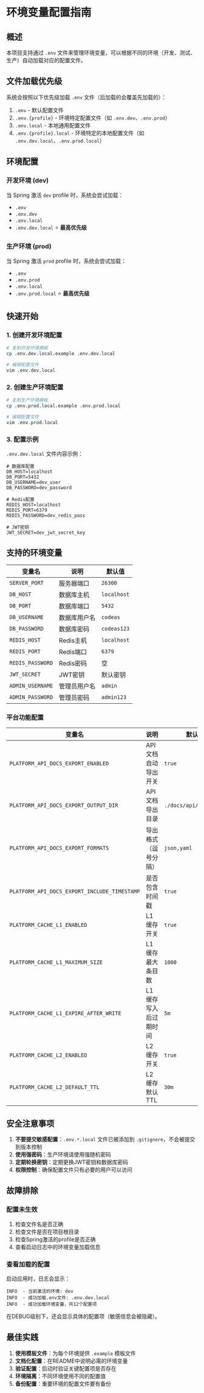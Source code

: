 # 环境变量配置指南

## 概述

本项目支持通过 `.env` 文件来管理环境变量，可以根据不同的环境（开发、测试、生产）自动加载对应的配置文件。

## 文件加载优先级

系统会按照以下优先级加载 `.env` 文件（后加载的会覆盖先加载的）：

1. `.env` - 默认配置文件
2. `.env.{profile}` - 环境特定配置文件（如 `.env.dev`、`.env.prod`）
3. `.env.local` - 本地通用配置文件
4. `.env.{profile}.local` - 环境特定的本地配置文件（如 `.env.dev.local`、`.env.prod.local`）

## 环境配置

### 开发环境 (dev)

当 Spring 激活 `dev` profile 时，系统会尝试加载：
- `.env`
- `.env.dev`
- `.env.local`
- `.env.dev.local` ⭐ **最高优先级**

### 生产环境 (prod)

当 Spring 激活 `prod` profile 时，系统会尝试加载：
- `.env`
- `.env.prod`
- `.env.local`
- `.env.prod.local` ⭐ **最高优先级**

## 快速开始

### 1. 创建开发环境配置

```bash
# 复制开发环境模板
cp .env.dev.local.example .env.dev.local

# 编辑配置文件
vim .env.dev.local
```

### 2. 创建生产环境配置

```bash
# 复制生产环境模板
cp .env.prod.local.example .env.prod.local

# 编辑配置文件
vim .env.prod.local
```

### 3. 配置示例

`.env.dev.local` 文件内容示例：
```properties
# 数据库配置
DB_HOST=localhost
DB_PORT=5432
DB_USERNAME=dev_user
DB_PASSWORD=dev_password

# Redis配置
REDIS_HOST=localhost
REDIS_PORT=6379
REDIS_PASSWORD=dev_redis_pass

# JWT密钥
JWT_SECRET=dev_jwt_secret_key
```

## 支持的环境变量

| 变量名 | 说明 | 默认值 |
|--------|------|--------|
| `SERVER_PORT` | 服务器端口 | `26300` |
| `DB_HOST` | 数据库主机 | `localhost` |
| `DB_PORT` | 数据库端口 | `5432` |
| `DB_USERNAME` | 数据库用户名 | `codeas` |
| `DB_PASSWORD` | 数据库密码 | `codeas123` |
| `REDIS_HOST` | Redis主机 | `localhost` |
| `REDIS_PORT` | Redis端口 | `6379` |
| `REDIS_PASSWORD` | Redis密码 | 空 |
| `JWT_SECRET` | JWT密钥 | 默认密钥 |
| `ADMIN_USERNAME` | 管理员用户名 | `admin` |
| `ADMIN_PASSWORD` | 管理员密码 | `admin123` |

### 平台功能配置

| 变量名 | 说明 | 默认值 |
|--------|------|--------|
| `PLATFORM_API_DOCS_EXPORT_ENABLED` | API文档自动导出开关 | `true` |
| `PLATFORM_API_DOCS_EXPORT_OUTPUT_DIR` | API文档导出目录 | `./docs/api/generated` |
| `PLATFORM_API_DOCS_EXPORT_FORMATS` | 导出格式（逗号分隔） | `json,yaml` |
| `PLATFORM_API_DOCS_EXPORT_INCLUDE_TIMESTAMP` | 是否包含时间戳 | `true` |
| `PLATFORM_CACHE_L1_ENABLED` | L1缓存开关 | `true` |
| `PLATFORM_CACHE_L1_MAXIMUM_SIZE` | L1缓存最大条目数 | `1000` |
| `PLATFORM_CACHE_L1_EXPIRE_AFTER_WRITE` | L1缓存写入后过期时间 | `5m` |
| `PLATFORM_CACHE_L2_ENABLED` | L2缓存开关 | `true` |
| `PLATFORM_CACHE_L2_DEFAULT_TTL` | L2缓存默认TTL | `30m` |

## 安全注意事项

1. **不要提交敏感配置**：`.env.*.local` 文件已被添加到 `.gitignore`，不会被提交到版本控制
2. **使用强密码**：生产环境请使用强随机密码
3. **定期轮换密钥**：定期更换JWT密钥和数据库密码
4. **权限控制**：确保配置文件只有必要的用户可以访问

## 故障排除

### 配置未生效

1. 检查文件名是否正确
2. 检查文件是否在项目根目录
3. 检查Spring激活的profile是否正确
4. 查看启动日志中的环境变量加载信息

### 查看加载的配置

启动应用时，日志会显示：
```
INFO  - 当前激活的环境: dev
INFO  - 成功加载.env文件: .env.dev.local
INFO  - 成功加载环境变量，共12个配置项
```

在DEBUG级别下，还会显示具体的配置项（敏感信息会被隐藏）。

## 最佳实践

1. **使用模板文件**：为每个环境提供 `.example` 模板文件
2. **文档化配置**：在README中说明必需的环境变量
3. **验证配置**：启动时验证关键配置项是否存在
4. **环境隔离**：不同环境使用不同的配置值
5. **备份配置**：重要环境的配置文件要有备份
